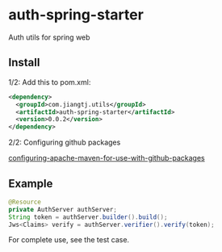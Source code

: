 # auth-spring-starter
Auth utils for spring web

## Install

1/2: Add this to pom.xml:

```xml
<dependency>
  <groupId>com.jiangtj.utils</groupId>
  <artifactId>auth-spring-starter</artifactId>
  <version>0.0.2</version>
</dependency>
```

2/2: Configuring github packages

[configuring-apache-maven-for-use-with-github-packages](https://docs.github.com/en/packages/guides/configuring-apache-maven-for-use-with-github-packages)

## Example

```java
@Resource
private AuthServer authServer;
String token = authServer.builder().build();
Jws<Claims> verify = authServer.verifier().verify(token);
```

For complete use, see the test case.
